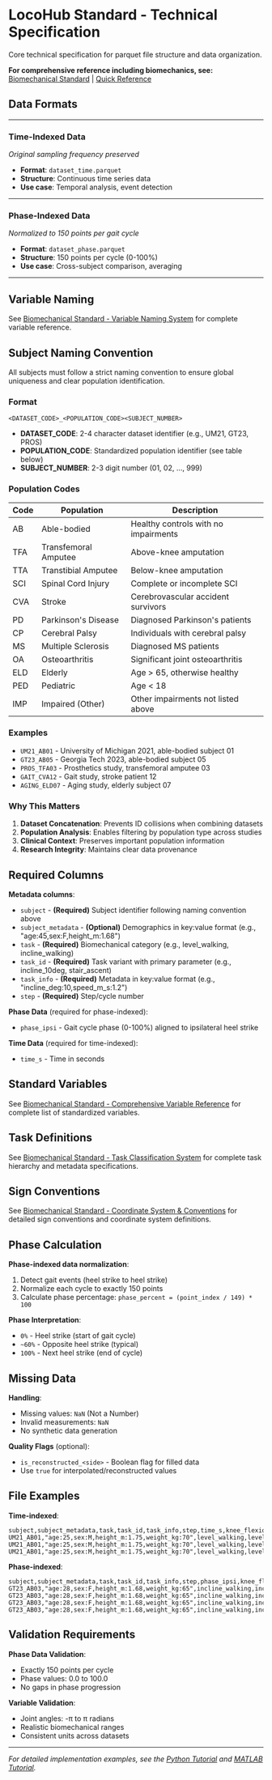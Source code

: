 # LocoHub Standard - Technical Specification

Core technical specification for parquet file structure and data organization.

**For comprehensive reference including biomechanics, see:** [Biomechanical Standard](../biomechanical_standard.md) | [Quick Reference](../quick_reference.md)

## Data Formats

---

### Time-Indexed Data
*Original sampling frequency preserved*

- **Format**: `dataset_time.parquet`
- **Structure**: Continuous time series data
- **Use case**: Temporal analysis, event detection

---

### Phase-Indexed Data  
*Normalized to 150 points per gait cycle*

- **Format**: `dataset_phase.parquet` 
- **Structure**: 150 points per cycle (0-100%)
- **Use case**: Cross-subject comparison, averaging

---

## Variable Naming

See [Biomechanical Standard - Variable Naming System](../biomechanical_standard.md#variable-naming-system) for complete variable reference.

## Subject Naming Convention

All subjects must follow a strict naming convention to ensure global uniqueness and clear population identification.

### Format
`<DATASET_CODE>_<POPULATION_CODE><SUBJECT_NUMBER>`

- **DATASET_CODE**: 2-4 character dataset identifier (e.g., UM21, GT23, PROS)
- **POPULATION_CODE**: Standardized population identifier (see table below)
- **SUBJECT_NUMBER**: 2-3 digit number (01, 02, ..., 999)

### Population Codes

| Code | Population | Description |
|------|------------|-------------|
| AB | Able-bodied | Healthy controls with no impairments |
| TFA | Transfemoral Amputee | Above-knee amputation |
| TTA | Transtibial Amputee | Below-knee amputation |
| SCI | Spinal Cord Injury | Complete or incomplete SCI |
| CVA | Stroke | Cerebrovascular accident survivors |
| PD | Parkinson's Disease | Diagnosed Parkinson's patients |
| CP | Cerebral Palsy | Individuals with cerebral palsy |
| MS | Multiple Sclerosis | Diagnosed MS patients |
| OA | Osteoarthritis | Significant joint osteoarthritis |
| ELD | Elderly | Age > 65, otherwise healthy |
| PED | Pediatric | Age < 18 |
| IMP | Impaired (Other) | Other impairments not listed above |

### Examples
- `UM21_AB01` - University of Michigan 2021, able-bodied subject 01
- `GT23_AB05` - Georgia Tech 2023, able-bodied subject 05
- `PROS_TFA03` - Prosthetics study, transfemoral amputee 03
- `GAIT_CVA12` - Gait study, stroke patient 12
- `AGING_ELD07` - Aging study, elderly subject 07

### Why This Matters

1. **Dataset Concatenation**: Prevents ID collisions when combining datasets
2. **Population Analysis**: Enables filtering by population type across studies
3. **Clinical Context**: Preserves important population information
4. **Research Integrity**: Maintains clear data provenance

## Required Columns

**Metadata columns**:
- `subject` - **(Required)** Subject identifier following naming convention above
- `subject_metadata` - **(Optional)** Demographics in key:value format (e.g., "age:45,sex:F,height_m:1.68")
- `task` - **(Required)** Biomechanical category (e.g., level_walking, incline_walking)
- `task_id` - **(Required)** Task variant with primary parameter (e.g., incline_10deg, stair_ascent)
- `task_info` - **(Required)** Metadata in key:value format (e.g., "incline_deg:10,speed_m_s:1.2")
- `step` - **(Required)** Step/cycle number

**Phase Data** (required for phase-indexed):
- `phase_ipsi` - Gait cycle phase (0-100%) aligned to ipsilateral heel strike

**Time Data** (required for time-indexed):
- `time_s` - Time in seconds

## Standard Variables

See [Biomechanical Standard - Comprehensive Variable Reference](../biomechanical_standard.md#variable-naming-system) for complete list of standardized variables.

## Task Definitions

See [Biomechanical Standard - Task Classification System](../biomechanical_standard.md#task-classification-system) for complete task hierarchy and metadata specifications.

## Sign Conventions

See [Biomechanical Standard - Coordinate System & Conventions](../biomechanical_standard.md#coordinate-system--conventions) for detailed sign conventions and coordinate system definitions.

## Phase Calculation

**Phase-indexed data normalization**:
1. Detect gait events (heel strike to heel strike)
2. Normalize each cycle to exactly 150 points
3. Calculate phase percentage: `phase_percent = (point_index / 149) * 100`

**Phase Interpretation**:
- `0%` - Heel strike (start of gait cycle)
- `~60%` - Opposite heel strike (typical)
- `100%` - Next heel strike (end of cycle)

## Missing Data

**Handling**:
- Missing values: `NaN` (Not a Number)
- Invalid measurements: `NaN`
- No synthetic data generation

**Quality Flags** (optional):
- `is_reconstructed_<side>` - Boolean flag for filled data
- Use `true` for interpolated/reconstructed values

## File Examples

**Time-indexed**:
```
subject,subject_metadata,task,task_id,task_info,step,time_s,knee_flexion_angle_ipsi_rad,hip_moment_contra_Nm
UM21_AB01,"age:25,sex:M,height_m:1.75,weight_kg:70",level_walking,level,"speed_m_s:1.2,treadmill:true",0,0.00,0.123,-0.456
UM21_AB01,"age:25,sex:M,height_m:1.75,weight_kg:70",level_walking,level,"speed_m_s:1.2,treadmill:true",0,0.01,0.126,-0.445
UM21_AB01,"age:25,sex:M,height_m:1.75,weight_kg:70",level_walking,level,"speed_m_s:1.2,treadmill:true",1,1.20,0.120,-0.460
```

**Phase-indexed**:
```
subject,subject_metadata,task,task_id,task_info,step,phase_ipsi,knee_flexion_angle_ipsi_rad,hip_moment_contra_Nm
GT23_AB03,"age:28,sex:F,height_m:1.68,weight_kg:65",incline_walking,incline_10deg,"incline_deg:10,speed_m_s:1.0,treadmill:true",0,0.0,0.123,-0.456
GT23_AB03,"age:28,sex:F,height_m:1.68,weight_kg:65",incline_walking,incline_10deg,"incline_deg:10,speed_m_s:1.0,treadmill:true",0,0.7,0.126,-0.445
GT23_AB03,"age:28,sex:F,height_m:1.68,weight_kg:65",incline_walking,incline_10deg,"incline_deg:10,speed_m_s:1.0,treadmill:true",0,100.0,0.120,-0.460
GT23_AB03,"age:28,sex:F,height_m:1.68,weight_kg:65",incline_walking,incline_10deg,"incline_deg:10,speed_m_s:1.0,treadmill:true",1,0.0,0.125,-0.458
```

## Validation Requirements

**Phase Data Validation**:
- Exactly 150 points per cycle
- Phase values: 0.0 to 100.0
- No gaps in phase progression

**Variable Validation**:
- Joint angles: -π to π radians  
- Realistic biomechanical ranges
- Consistent units across datasets

---

*For detailed implementation examples, see the [Python Tutorial](../tutorials/python/getting_started_python.md) and [MATLAB Tutorial](../tutorials/matlab/getting_started_matlab.md).*